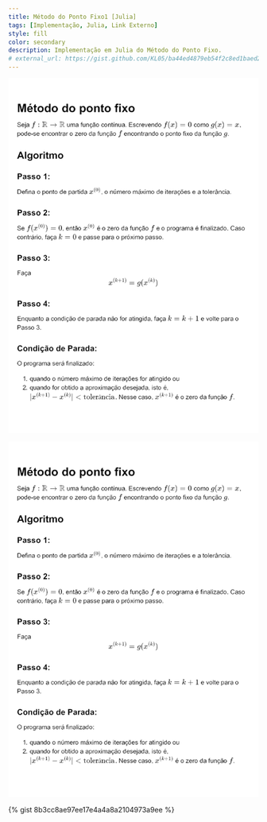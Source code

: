 ```yaml
---
title: Método do Ponto Fixo1 [Julia]
tags: [Implementação, Julia, Link Externo]
style: fill
color: secondary
description: Implementação em Julia do Método do Ponto Fixo.
# external_url: https://gist.github.com/KL05/ba44ed4879eb54f2c8ed1baed28a5c8d
---
```


![title1](https://github.com/KL05/kl05.github.io/blob/master/docs/img/Metodo_do_Ponto_Fixo.png)

<img src="https://github.com/KL05/kl05.github.io/blob/master/docs/img/Metodo_do_Ponto_Fixo.png" alt="hi" class="inline"/>


{% gist 8b3cc8ae97ee17e4a4a8a2104973a9ee %}